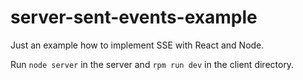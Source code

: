 # server-sent-events-example
Just an example how to implement SSE with React and Node.

Run `node server` in the server and `rpm run dev` in the client directory.